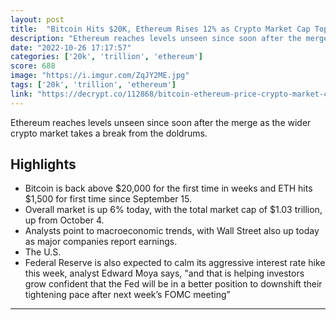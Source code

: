 ```yaml
---
layout: post
title:  "Bitcoin Hits $20K, Ethereum Rises 12% as Crypto Market Cap Tops $1 Trillion"
description: "Ethereum reaches levels unseen since soon after the merge as the wider crypto market takes a break from the doldrums."
date: "2022-10-26 17:17:57"
categories: ['20k', 'trillion', 'ethereum']
score: 688
image: "https://i.imgur.com/ZqJY2ME.jpg"
tags: ['20k', 'trillion', 'ethereum']
link: "https://decrypt.co/112868/bitcoin-ethereum-price-crypto-market-cap-1-trillion"
---
```


Ethereum reaches levels unseen since soon after the merge as the wider crypto market takes a break from the doldrums.

## Highlights

- Bitcoin is back above $20,000 for the first time in weeks and ETH hits $1,500 for first time since September 15.
- Overall market is up 6% today, with the total market cap of $1.03 trillion, up from October 4.
- Analysts point to macroeconomic trends, with Wall Street also up today as major companies report earnings.
- The U.S.
- Federal Reserve is also expected to calm its aggressive interest rate hike this week, analyst Edward Moya says, "and that is helping investors grow confident that the Fed will be in a better position to downshift their tightening pace after next week’s FOMC meeting”

---
